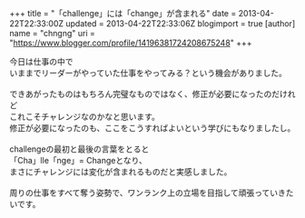 +++
title = "「challenge」には「change」が含まれる"
date = 2013-04-22T22:33:00Z
updated = 2013-04-22T22:33:06Z
blogimport = true 
[author]
	name = "chngng"
	uri = "https://www.blogger.com/profile/14196381724208675248"
+++

<div dir="ltr" style="text-align: left;" trbidi="on">今日は仕事の中で<br />いままでリーダーがやっていた仕事をやってみる？という機会がありました。<br /><br />できあがったものはもちろん完璧なものではなく、修正が必要になったのだけれど<br />これこそチャレンジなのかなと思います。<br />修正が必要になったのも、ここをこうすればよいという学びにもなりましたし。<br /><br />challengeの最初と最後の言葉をとると<br />「Cha」lle「nge」= Changeとなり、<br />まさにチャレンジには変化が含まれるものだと実感しました。<br /><br />周りの仕事をすべて奪う姿勢で、ワンランク上の立場を目指して頑張っていきたいです。</div>
